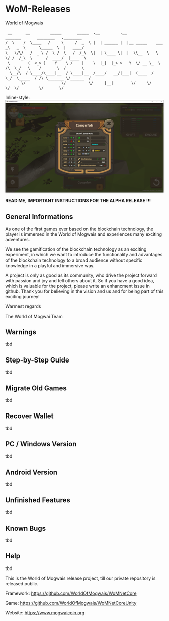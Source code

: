 # WoM-Releases
World of Mogwais


```
 __      __         _____       _____  .__         .__                   _______       ________   .________
/  \    /  \____   /     \     /  _  \ |  | ______ |  |__ _____    ___  _\   _  \      \_____  \  |   ____/
\   \/\/   /  _ \ /  \ /  \   /  /_\  \|  | \____ \|  |  \\__  \   \  \/ /  /_\  \      /  ____/  |____  \ 
 \        (  <_> )    Y    \ /    |    \  |_|  |_> >   Y  \/ __ \_  \   /\  \_/   \    /       \  /       \
  \__/\  / \____/\____|__  / \____|__  /____/   __/|___|  (____  /   \_/  \_____  / /\ \_______ \/______  /
       \/                \/          \/     |__|        \/     \/               \/  \/         \/       \/ 
```

Inline-style: 
![alt text](https://github.com/WorldOfMogwais/WoM-Releases/raw/master/screenshot1.png "Main Scene Ingame")

**READ ME, IMPORTANT INSTRUCTIONS FOR THE ALPHA RELEASE !!!**



General Informations
--------------------
As one of the first games ever based on the blockchain technology, the player is immersed in the World of Mogwais and experiences many exciting adventures.

We see the gamification of the blockchain technology as an exciting experiment, in which we want to introduce the functionality and advantages of the blockchain technology to a broad audience without specific knowledge in a playful and immersive way.

A project is only as good as its community, who drive the project forward with passion and joy and tell others about it. So if you have a good idea, which is valuable for the project, please write an enhancment issue in github. Thank you for believing in the vision and us and for being part of this exciting journey!

Warmest regards

The World of Mogwai Team


Warnings
--------

tbd

Step-by-Step Guide
------------------

tbd

Migrate Old Games
-----------------

tbd

Recover Wallet
--------------

tbd

PC / Windows Version
--------------------

tbd

Android Version
---------------

tbd

Unfinished Features
-------------------

tbd

Known Bugs
----------

tbd

Help
----

tbd

This is the World of Mogwais release project, till our private repository is released public.

Framework: https://github.com/WorldOfMogwais/WoMNetCore

Game: https://github.com/WorldOfMogwais/WoMNetCoreUnity

Website: https://www.mogwaicoin.org
